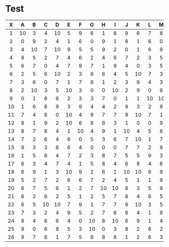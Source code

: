 # Test

|X|A|B|C|D|E|F|G|H|I|J|K|L|M|N|O|P|Q|R|S|T|U|V|W|X|Y|Z|
|:-------:|:-------:|:-------:|:-------:|:-------:|:-------:|:-------:|:-------:|:-------:|:-------:|:-------:|:-------:|:-------:|:-------:|:-------:|:-------:|:-------:|:-------:|:-------:|:-------:|:-------:|:-------:|:-------:|:-------:|:-------:|:-------:|:-------:|
|1|10|3|4|10|5|9|6|1|8|9|6|7|8|10|0|8|4|2|0|9|1|3|9|3|1|7|
|2|0|9|2|4|1|6|0|9|1|8|1|6|0|8|3|3|1|1|6|8|4|2|4|9|1|10|
|3|4|10|7|10|9|5|5|9|2|0|1|6|9|2|5|1|8|2|5|1|5|6|8|7|1|2|
|4|8|5|2|7|4|6|2|4|6|7|2|3|5|10|5|2|3|5|0|2|0|6|1|8|8|10|
|5|6|7|0|4|7|9|7|1|9|4|0|3|5|1|3|0|7|3|1|7|10|0|8|8|4|5|
|6|2|5|6|10|2|3|8|6|4|5|10|7|3|3|9|6|1|8|8|5|9|10|0|7|4|6|
|7|3|6|0|7|1|7|8|1|2|3|9|4|3|4|2|3|2|10|6|4|4|0|10|5|8|2|
|8|2|10|3|5|10|3|0|0|10|2|9|0|6|6|1|6|9|0|3|8|1|4|9|6|6|9|
|9|0|1|6|6|2|3|3|7|0|1|1|10|10|4|8|9|1|5|5|0|3|3|1|1|5|5|
|10|1|6|8|9|3|9|4|4|2|9|3|2|8|7|10|7|0|5|3|6|5|1|6|4|1|6|
|11|7|4|8|0|10|4|9|7|7|9|10|7|1|8|10|8|3|1|1|6|10|5|1|8|5|3|
|12|8|1|9|2|10|8|8|6|3|1|0|0|9|7|3|6|5|2|3|3|0|9|3|3|7|4|
|13|8|7|8|4|1|10|4|9|1|10|4|5|6|5|5|1|3|10|4|3|0|4|8|9|5|9|
|14|7|2|6|4|6|0|5|3|6|7|10|1|7|3|10|10|10|9|9|0|4|4|9|5|7|4|
|15|9|3|3|6|6|4|0|0|0|7|7|2|9|6|6|7|10|5|4|3|2|5|5|2|2|5|
|16|1|5|8|4|7|2|3|8|7|5|5|9|3|10|1|0|8|10|8|1|1|2|6|2|0|2|
|17|6|3|4|7|4|1|5|8|4|6|8|4|6|10|4|6|9|2|10|2|10|7|8|9|3|10|
|18|6|9|1|3|10|9|2|6|1|10|10|6|9|2|7|9|3|6|7|9|0|0|4|10|5|2|
|19|5|2|7|2|6|6|7|2|4|5|1|1|9|5|0|7|1|5|9|5|6|5|0|0|0|9|
|20|6|7|5|6|1|2|7|10|10|8|3|5|9|5|1|7|5|2|2|10|9|0|4|7|2|3|
|21|6|2|6|2|5|1|2|5|7|8|4|6|5|10|0|5|10|1|8|8|9|4|6|0|0|4|
|22|6|5|10|10|7|9|1|7|7|9|10|3|5|6|6|10|7|10|10|1|4|3|8|9|8|7|
|23|7|3|2|4|9|5|2|7|6|6|4|1|8|10|9|5|5|6|0|6|9|3|10|4|9|6|
|24|8|4|8|6|4|0|10|8|10|6|9|1|4|0|5|8|1|2|6|7|8|9|0|2|9|9|
|25|9|0|6|8|5|3|10|0|3|8|2|6|2|1|2|7|3|3|0|5|10|6|5|8|10|1|
|26|9|7|8|1|7|5|8|8|8|1|2|6|3|1|4|8|10|0|1|2|1|2|7|2|9|8|
